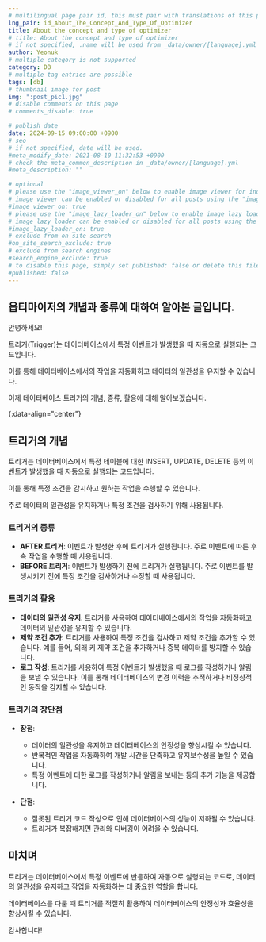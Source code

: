```yaml
---
# multilingual page pair id, this must pair with translations of this page. (This name must be unique)
lng_pair: id_About_The_Concept_And_Type_Of_Optimizer
title: About the concept and type of optimizer
# title: About the concept and type of optimizer
# if not specified, .name will be used from _data/owner/[language].yml
author: Yeonuk
# multiple category is not supported
category: DB
# multiple tag entries are possible
tags: [db]
# thumbnail image for post
img: ":post_pic1.jpg"
# disable comments on this page
# comments_disable: true

# publish date
date: 2024-09-15 09:00:00 +0900
# seo
# if not specified, date will be used.
#meta_modify_date: 2021-08-10 11:32:53 +0900
# check the meta_common_description in _data/owner/[language].yml
#meta_description: ""

# optional
# please use the "image_viewer_on" below to enable image viewer for individual pages or posts (_posts/ or [language]/_posts folders).
# image viewer can be enabled or disabled for all posts using the "image_viewer_posts: true" setting in _data/conf/main.yml.
#image_viewer_on: true
# please use the "image_lazy_loader_on" below to enable image lazy loader for individual pages or posts (_posts/ or [language]/_posts folders).
# image lazy loader can be enabled or disabled for all posts using the "image_lazy_loader_posts: true" setting in _data/conf/main.yml.
#image_lazy_loader_on: true
# exclude from on site search
#on_site_search_exclude: true
# exclude from search engines
#search_engine_exclude: true
# to disable this page, simply set published: false or delete this file
#published: false
---
```


<!-- outline-start -->

## 옵티마이저의 개념과 종류에 대하여 알아본 글입니다.

안녕하세요!

트리거(Trigger)는 데이터베이스에서 특정 이벤트가 발생했을 때 자동으로 실행되는 코드입니다.

이를 통해 데이터베이스에서의 작업을 자동화하고 데이터의 일관성을 유지할 수 있습니다.

이제 데이터베이스 트리거의 개념, 종류, 활용에 대해 알아보겠습니다.

{:data-align="center"}

<!-- outline-end -->

## 트리거의 개념

트리거는 데이터베이스에서 특정 테이블에 대한 INSERT, UPDATE, DELETE 등의 이벤트가 발생했을 때 자동으로 실행되는 코드입니다.

이를 통해 특정 조건을 감시하고 원하는 작업을 수행할 수 있습니다.

주로 데이터의 일관성을 유지하거나 특정 조건을 검사하기 위해 사용됩니다.

### 트리거의 종류

- **AFTER 트리거**: 이벤트가 발생한 후에 트리거가 실행됩니다. 주로 이벤트에 따른 후속 작업을 수행할 때 사용됩니다.
- **BEFORE 트리거**: 이벤트가 발생하기 전에 트리거가 실행됩니다. 주로 이벤트를 발생시키기 전에 특정 조건을 검사하거나 수정할 때 사용됩니다.

### 트리거의 활용

- **데이터의 일관성 유지**: 트리거를 사용하여 데이터베이스에서의 작업을 자동화하고 데이터의 일관성을 유지할 수 있습니다.
- **제약 조건 추가**: 트리거를 사용하여 특정 조건을 검사하고 제약 조건을 추가할 수 있습니다. 예를 들어, 외래 키 제약 조건을 추가하거나 중복 데이터를 방지할 수 있습니다.
- **로그 작성**: 트리거를 사용하여 특정 이벤트가 발생했을 때 로그를 작성하거나 알림을 보낼 수 있습니다. 이를 통해 데이터베이스의 변경 이력을 추적하거나 비정상적인 동작을 감지할 수 있습니다.

### 트리거의 장단점

- **장점**:

  - 데이터의 일관성을 유지하고 데이터베이스의 안정성을 향상시킬 수 있습니다.
  - 반복적인 작업을 자동화하여 개발 시간을 단축하고 유지보수성을 높일 수 있습니다.
  - 특정 이벤트에 대한 로그를 작성하거나 알림을 보내는 등의 추가 기능을 제공합니다.

- **단점**:
  - 잘못된 트리거 코드 작성으로 인해 데이터베이스의 성능이 저하될 수 있습니다.
  - 트리거가 복잡해지면 관리와 디버깅이 어려울 수 있습니다.

## 마치며

트리거는 데이터베이스에서 특정 이벤트에 반응하여 자동으로 실행되는 코드로, 데이터의 일관성을 유지하고 작업을 자동화하는 데 중요한 역할을 합니다.

데이터베이스를 다룰 때 트리거를 적절히 활용하여 데이터베이스의 안정성과 효율성을 향상시킬 수 있습니다.

감사합니다!
